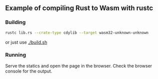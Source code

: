 ## Example of compiling Rust to Wasm with rustc

### Building

```bash
rustc lib.rs --crate-type cdylib --target wasm32-unknown-unknown
```

or just use [./build.sh](./build.sh)

### Running

Serve the statics and open the page in
the browser. Check the browser console for
the output.
